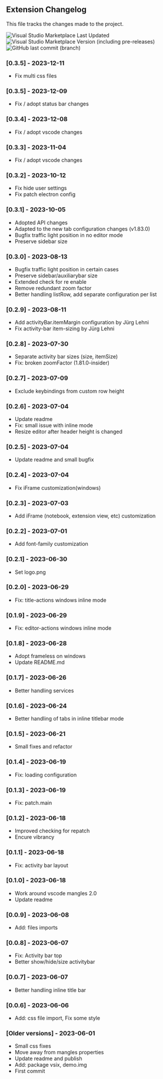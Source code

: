 ## Extension Changelog

This file tracks the changes made to the project.

![Visual Studio Marketplace Last Updated](https://img.shields.io/visual-studio-marketplace/last-updated/drcika.apc-extension) ![Visual Studio Marketplace Version (including pre-releases)](https://img.shields.io/visual-studio-marketplace/v/drcika.apc-extension?label=latest%20Version) ![GitHub last commit (branch)](https://img.shields.io/github/last-commit/drcika/apc-extension/production)

### [0.3.5] - 2023-12-11
-   Fix multi css files
### [0.3.5] - 2023-12-09
-   Fix / adopt status bar changes
### [0.3.4] - 2023-12-08
-   Fix / adopt vscode changes
### [0.3.3] - 2023-11-04
-   Fix / adopt vscode changes
### [0.3.2] - 2023-10-12
-   Fix hide user settings
-   Fix patch electron config
### [0.3.1] - 2023-10-05
-   Adopted API changes
-   Adapted to the new tab configuration changes (v1.83.0)
-   Bugfix traffic light position in no editor mode
-   Preserve sidebar size
### [0.3.0] - 2023-08-13
-   Bugfix traffic light position in certain cases
-   Preserve sidebar/auxiliarybar size
-   Extended check for re enable
-   Remove redundant zoom factor
-   Better handling listRow, add separate configuration per list
### [0.2.9] - 2023-08-11
-   Add activityBar.itemMargin configuration by Jürg Lehni
-   Fix activity-bar item-sizing by Jürg Lehni
### [0.2.8] - 2023-07-30
-   Separate activity bar sizes (size, itemSize)
-   Fix: broken zoomFactor (1.81.0-insider)
### [0.2.7] - 2023-07-09
-   Exclude keybindings from custom row height
### [0.2.6] - 2023-07-04
-   Update readme
-   Fix: small issue with inline mode
-   Resize editor after header height is changed
### [0.2.5] - 2023-07-04
-   Update readme and small bugfix
### [0.2.4] - 2023-07-04
-   Fix iFrame customization(windows)
### [0.2.3] - 2023-07-03
-   Add iFrame (notebook, extension view, etc) customization
### [0.2.2] - 2023-07-01
-   Add font-family customization
### [0.2.1] - 2023-06-30
-   Set logo.png
### [0.2.0] - 2023-06-29
-   Fix: title-actions windows inline mode
### [0.1.9] - 2023-06-29
-   Fix: editor-actions windows inline mode
### [0.1.8] - 2023-06-28
-   Adopt frameless on windows
-   Update README.md
### [0.1.7] - 2023-06-26
-   Better handling services
### [0.1.6] - 2023-06-24
-   Better handling of tabs in inline titlebar mode
### [0.1.5] - 2023-06-21
-   Small fixes and refactor
### [0.1.4] - 2023-06-19
-   Fix: loading configuration
### [0.1.3] - 2023-06-19
-   Fix: patch.main
### [0.1.2] - 2023-06-18
-   Improved checking for repatch
-   Encure vibrancy
### [0.1.1] - 2023-06-18
-   Fix: activity bar layout
### [0.1.0] - 2023-06-18
-   Work around vscode mangles 2.0
-   Update readme
### [0.0.9] - 2023-06-08
-   Add: files imports
### [0.0.8] - 2023-06-07
-   Fix: Activity bar top
-   Better show/hide/size activitybar
### [0.0.7] - 2023-06-07
-   Better handling inline title bar
### [0.0.6] - 2023-06-06
-   Add: css file import, Fix some style
### [Older versions] - 2023-06-01
- Small css fixes
- Move away from mangles properties
- Update readme and publish
- Add: package vsix, demo.img
- First commit
